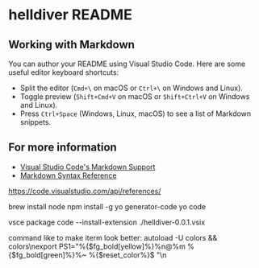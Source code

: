 # helldiver README

## Working with Markdown

You can author your README using Visual Studio Code. Here are some useful editor keyboard shortcuts:

* Split the editor (`Cmd+\` on macOS or `Ctrl+\` on Windows and Linux).
* Toggle preview (`Shift+Cmd+V` on macOS or `Shift+Ctrl+V` on Windows and Linux).
* Press `Ctrl+Space` (Windows, Linux, macOS) to see a list of Markdown snippets.

## For more information

* [Visual Studio Code's Markdown Support](http://code.visualstudio.com/docs/languages/markdown)
* [Markdown Syntax Reference](https://help.github.com/articles/markdown-basics/)


https://code.visualstudio.com/api/references/

brew install node
npm install -g yo generator-code
yo code

vsce package
code --install-extension ./helldiver-0.0.1.vsix

command like to make iterm look better:
autoload -U colors && colors\nexport PS1="%{$fg_bold[yellow]%}%n@%m %{$fg_bold[green]%}%~ %{$reset_color%}$ "\n
